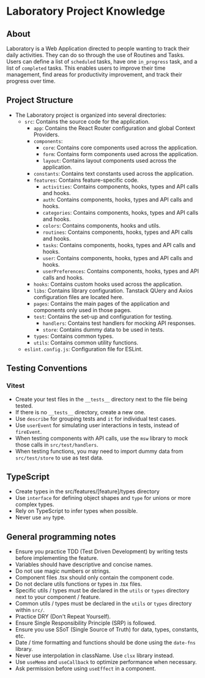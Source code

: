 # Laboratory Project Knowledge

## About

Laboratory is a Web Application directed to people wanting to track their daily activities.
They can do so through the use of Routines and Tasks.
Users can define a list of `scheduled` tasks, have one `in_progress` task, and a list of `completed` tasks.
This enables users to improve their time management, find areas for productivity improvement, and track their progress over time.

## Project Structure

- The Laboratory project is organized into several directories:
  - `src`: Contains the source code for the application.
    - `app`: Contains the React Router configuration and global Context Providers.
    - `components`:
      - `core`: Contains core components used across the application.
      - `form`: Contains form components used across the application.
      - `layout`: Contains layout components used across the application.
    - `constants`: Contains text constants used across the application.
    - `features`: Contains feature-specific code.
      - `activities`: Contains components, hooks, types and API calls and hooks.
      - `auth`: Contains components, hooks, types and API calls and hooks.
      - `categories`: Contains components, hooks, types and API calls and hooks.
      - `colors`: Contains components, hooks and utils.
      - `routines`: Contains components, hooks, types and API calls and hooks.
      - `tasks`: Contains components, hooks, types and API calls and hooks.
      - `user`: Contains components, hooks, types and API calls and hooks.
      - `userPreferences`: Contains components, hooks, types and API calls and hooks.
    - `hooks`: Contains custom hooks used across the application.
    - `libs`: Contains library configuration. Tanstack QUery and Axios configuration files are located here.
    - `pages`: Contains the main pages of the application and components only used in those pages.
    - `test`: Contains the set-up and configuration for testing.
      - `handlers`: Contains test handlers for mocking API responses.
      - `store`: Contains dummy data to be used in tests.
    - `types`: Contains common types.
    - `utils`: Contains common utility functions.
  - `eslint.config.js`: Configuration file for ESLint.

## Testing Conventions

### Vitest

- Create your test files in the `__tests__` directory next to the file being tested.
- If there is no `__tests__` directory, create a new one.
- Use `describe` for grouping tests and `it` for individual test cases.
- Use `userEvent` for simulating user interactions in tests, instead of `fireEvent`.
- When testing components with API calls, use the `msw` library to mock those calls in `src/test/handlers`.
- When testing functions, you may need to import dummy data from `src/test/store` to use as test data.

## TypeScript

- Create types in the src/features/[feature]/types directory
- Use `interface` for defining object shapes and `type` for unions or more complex types.
- Rely on TypeScript to infer types when possible.
- Never use `any` type.

## General programming notes

- Ensure you practice TDD (Test Driven Development) by writing tests before implementing the feature.
- Variables should have descriptive and concise names.
- Do not use magic numbers or strings.
- Component files .tsx should only contain the component code.
- Do not declare utils functions or types in .tsx files.
- Specific utils / types must be declared in the `utils` or `types` directory next to your component / feature.
- Common utils / types must be declared in the `utils` or `types` directory within `src/`.
- Practice DRY (Don't Repeat Yourself).
- Ensure Single Responsibility Principle (SRP) is followed.
- Ensure you use SSoT (Single Source of Truth) for data, types, constants, etc.
- Date / time formatting and functions should be done using the `date-fns` library.
- Never use interpolation in className. Use `clsx` library instead.
- Use `useMemo` and `useCallback` to optimize performance when necessary.
- Ask permission before using `useEffect` in a component.
